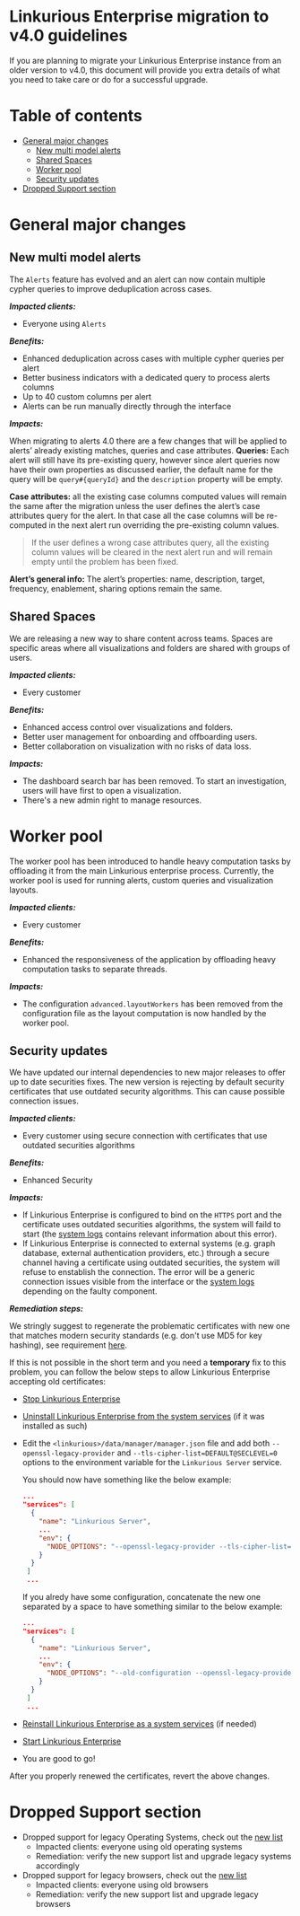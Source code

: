 <!-- omit in toc -->
# Linkurious Enterprise migration to v4.0 guidelines

If you are planning to migrate your Linkurious Enterprise instance from an older version to v4.0,
this document will provide you extra details of what you need to take care or do for a successful upgrade.

<!-- omit in toc -->
# Table of contents
- [General major changes](#general-major-changes)
  - [New multi model alerts](#new-multi-model-alerts)
  - [Shared Spaces](#shared-spaces)
  - [Worker pool](#worker-pool)
  - [Security updates](#security-updates)
- [Dropped Support section](#dropped-support-section)

# General major changes

## New multi model alerts

The `Alerts` feature has evolved and an alert can now contain multiple cypher queries to improve deduplication across cases.

***Impacted clients:***

- Everyone using `Alerts`

***Benefits:***

- Enhanced deduplication across cases with multiple cypher queries per alert
- Better business indicators with a dedicated query to process alerts columns
- Up to 40 custom columns per alert
- Alerts can be run manually directly through the interface

***Impacts:***

When migrating to alerts 4.0 there are a few changes that will be applied to alerts’ already existing matches, queries and case attributes.
**Queries:** Each alert will still have its pre-existing query, however since alert queries now have their own properties as discussed earlier, the default name for the query will be 
`query#{queryId}` and the `description` property will be empty.

**Case attributes:** all the existing case columns computed values will remain the same after the migration unless the user defines the alert’s case attributes query for the alert. In that case all the case columns will be re-computed in the next alert run overriding the pre-existing column values. 
> If the user defines a wrong case attributes query, all the existing column values will be cleared in the next alert run and will remain empty until the problem has been fixed.

**Alert’s general info:** The alert’s properties: name, description, target, frequency, enablement, sharing options remain the same.

## Shared Spaces

We are releasing a new way to share content across teams. Spaces are specific areas where all visualizations and folders are shared with groups of users.

***Impacted clients:***

- Every customer

***Benefits:***

- Enhanced access control over visualizations and folders.
- Better user management for onboarding and offboarding users.
- Better collaboration on visualization with no risks of data loss.

***Impacts:***

- The dashboard search bar has been removed. To start an investigation, users will have first to open a visualization.
- There's a new admin right to manage resources.

# Worker pool
The worker pool has been introduced to handle heavy computation tasks by offloading it from the main Linkurious enterprise process. 
Currently, the worker pool is used for running alerts, custom queries and visualization layouts.

***Impacted clients:***

- Every customer

***Benefits:***

- Enhanced the responsiveness of the application by offloading heavy computation tasks to separate threads.

***Impacts:***

- The configuration `advanced.layoutWorkers` has been removed from the configuration file as the layout computation is now handled by the worker pool.

## Security updates

We have updated our internal dependencies to new major releases to offer up to date securities fixes.
The new version is rejecting by default security certificates that use outdated security algorithms. This can cause possible connection issues.

***Impacted clients:***

- Every customer using secure connection with certificates that use outdated securities algorithms

***Benefits:***

- Enhanced Security

***Impacts:***

- If Linkurious Enterprise is configured to bind on the `HTTPS` port and the certificate uses outdated securities algorithms, the system will faild to start (the [system logs][6] contains relevant information about this error).
- If Linkurious Enterprise is connected to external systems (e.g. graph database, external authentication providers, etc.) through a secure channel having a certificate using outdated securities, the system will refuse to enstablish the connection. The error will be a generic connection issues visible from the interface or the [system logs][6] depending on the faulty component.

***Remediation steps:***

We stringly suggest to regenerate the problematic certificates with new one that matches modern security standards (e.g. don't use MD5 for key hashing), see requirement [here][8].

If this is not possible in the short term and you need a **temporary** fix to this problem, you can follow the below steps to allow Linkurious Enterprise accepting old certificates:
- [Stop Linkurious Enterprise][1]
- [Uninstall Linkurious Enterprise from the system services][2] (if it was installed as such)
- Edit the `<linkurious>/data/manager/manager.json` file and add both `--openssl-legacy-provider` and `--tls-cipher-list=DEFAULT@SECLEVEL=0` options to the environment variable for the `Linkurious Server` service.
  
  You should now have something like the below example:
  ```json
  ...
  "services": [
    {
      "name": "Linkurious Server",
      ...
      "env": {
        "NODE_OPTIONS": "--openssl-legacy-provider --tls-cipher-list=DEFAULT@SECLEVEL=0"
      }
    }
   ]
   ...
  ```
  If you alredy have some configuration, concatenate the new one separated by a space to have something similar to the below example:
  ```json
  ...
  "services": [
    {
      "name": "Linkurious Server",
      ...
      "env": {
        "NODE_OPTIONS": "--old-configuration --openssl-legacy-provider --tls-cipher-list=DEFAULT@SECLEVEL=0"
      }
    }
   ]
   ...
  ```
- [Reinstall Linkurious Enterprise as a system services][3] (if needed)
- [Start Linkurious Enterprise][4]
- You are good to go!

After you properly renewed the certificates, revert the above changes.

# Dropped Support section

- Dropped support for legacy Operating Systems, check out the [new list][5]
  - Impacted clients: everyone using old operating systems
  - Remediation: verify the new support list and upgrade legacy systems accordingly
- Dropped support for legacy browsers, check out the [new list][7]
  - Impacted clients: everyone using old browsers
  - Remediation: verify the new support list and upgrade legacy browsers

[1]: https://doc.linkurio.us/admin-manual/4.0/stop/
[2]: https://doc.linkurious.com/admin-manual/4.0/install/#uninstall-from-services
[3]: https://doc.linkurious.com/admin-manual/4.0/install/#install-as-a-service
[4]: https://doc.linkurio.us/admin-manual/4.0/start/
[5]: https://doc.linkurio.us/admin-manual/4.0/requirements/#operating-system
[6]: https://doc.linkurious.com/admin-manual/4.0/logs/
[7]: https://doc.linkurious.com/admin-manual/4.0/client-requirements/#desktop-browsers
[8]: https://www.openssl.org/docs/manmaster/man3/SSL_CTX_set_security_level.html#Level-1
